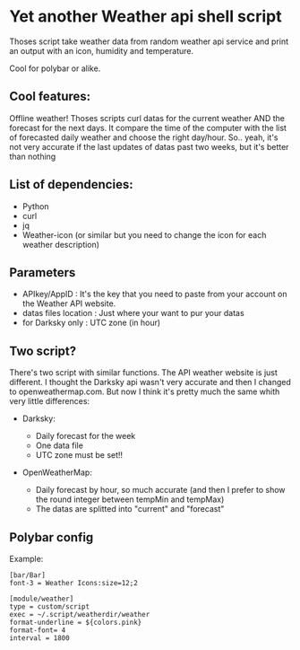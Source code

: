 # Yet another Weather api shell script

Thoses script take weather data from random weather api service and print an output with an icon, humidity and temperature.

Cool for polybar or alike.

## Cool features:

Offline weather!
Thoses scripts curl datas for the current weather AND the forecast for the next days. It compare the time of the computer with the list of forecasted daily weather and choose the right day/hour. So.. yeah, it's not very accurate if the last updates of datas past two weeks, but it's better than nothing 


## List of dependencies:
+ Python
+ curl
+ jq
+ Weather-icon (or similar but you need to change the icon for each weather description)

## Parameters

+ APIkey/AppID : It's the key that you need to paste from your account on the Weather API website. 
+ datas files location : Just where your want to pur your datas
+ for Darksky only : UTC zone (in hour)

## Two script?

There's two script with similar functions. The API weather website is just different. I thought the Darksky api wasn't very accurate and then I changed to openweathermap.com. But now I think it's pretty much the same whith very little differences:

+ Darksky:
  - Daily forecast for the week
  - One data file
  - UTC zone must be set!!


+ OpenWeatherMap:
  - Daily forecast by hour, so much accurate (and then I prefer to show the round integer between tempMin and tempMax)
  - The datas are splitted into "current" and "forecast"

## Polybar config

Example:
```
[bar/Bar]
font-3 = Weather Icons:size=12;2

[module/weather]
type = custom/script
exec = ~/.script/weatherdir/weather
format-underline = ${colors.pink}
format-font= 4
interval = 1800

```